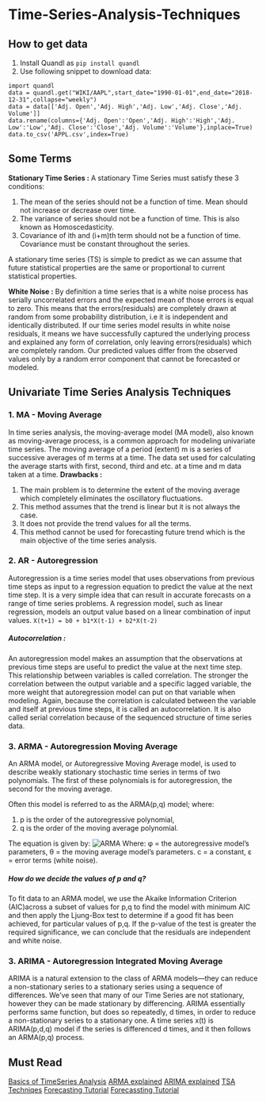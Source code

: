 # Time-Series-Analysis-Techniques

## How to get data
1. Install Quandl as `pip install quandl`
2. Use following snippet to download data:
```
import quandl
data = quandl.get("WIKI/AAPL",start_date="1990-01-01",end_date="2018-12-31",collapse="weekly")
data = data[['Adj. Open','Adj. High','Adj. Low','Adj. Close','Adj. Volume']]
data.rename(columns={'Adj. Open':'Open','Adj. High':'High','Adj. Low':'Low','Adj. Close':'Close','Adj. Volume':'Volume'},inplace=True)
data.to_csv('APPL.csv',index=True)
```
## Some Terms
**Stationary Time Series :** A stationary Time Series must satisfy these 3 conditions:
1. The mean of the series should not be a function of time. Mean should not increase or decrease over time.
2. The variance of series should not be a function of time. This is also known as Homoscedasticity.
3. Covariance of ith and (i+m)th term should not be a function of time. Covariance must be constant throughout the series.

A stationary time series (TS) is simple to predict as we can assume that future statistical properties are the same or proportional to current statistical properties.

**White Noise :** By definition a time series that is a white noise process has serially uncorrelated errors and the expected mean of those errors is equal to zero. This means that the errors(residuals) are completely drawn at random from some probability distribution, i.e it is independent and identically distributed.
If our time series model results in white noise residuals, it means we have successfully captured the underlying process and explained any form of correlation, only leaving errors(residuals) which are completely random. Our predicted values differ from the observed values only by a random error component that cannot be forecasted or modeled.

## Univariate Time Series Analysis Techniques
### 1. MA - Moving Average
In time series analysis, the moving-average model (MA model), also known as moving-average process, is a common approach for modeling univariate time series.
The moving average of a period (extent) m is a series of successive averages of m terms at a time. The data set used for calculating the average starts with first, second, third and etc. at a time and m data taken at a time.
**Drawbacks :**
1. The main problem is to determine the extent of the moving average which completely eliminates the oscillatory fluctuations.
2. This method assumes that the trend is linear but it is not always the case.
3. It does not provide the trend values for all the terms.
4. This method cannot be used for forecasting future trend which is the main objective of the time series analysis.

### 2. AR - Autoregression
Autoregression is a time series model that uses observations from previous time steps as input to a regression equation to predict the value at the next time step. It is a very simple idea that can result in accurate forecasts on a range of time series problems.
A regression model, such as linear regression, models an output value based on a linear combination of input values.
``` X(t+1) = b0 + b1*X(t-1) + b2*X(t-2) ```
##### Autocorrelation : 
An autoregression model makes an assumption that the observations at previous time steps are useful to predict the value at the next time step. This relationship between variables is called correlation. The stronger the correlation between the output variable and a specific lagged variable, the more weight that autoregression model can put on that variable when modeling.
Again, because the correlation is calculated between the variable and itself at previous time steps, it is called an autocorrelation. It is also called serial correlation because of the sequenced structure of time series data.

### 3. ARMA - Autoregression Moving Average
An ARMA model, or Autoregressive Moving Average model, is used to describe weakly stationary stochastic time series in terms of two polynomials. The first of these polynomials is for autoregression, the second for the moving average.

Often this model is referred to as the ARMA(p,q) model; where:
1. p is the order of the autoregressive polynomial,
2. q is the order of the moving average polynomial.

The equation is given by:
![ARMA](https://www.statisticshowto.datasciencecentral.com/wp-content/uploads/2018/09/arma.jpeg)
Where:
φ = the autoregressive model’s parameters,
θ = the moving average model’s parameters.
c = a constant,
ε = error terms (white noise).
##### How do we decide the values of p and q?
To fit data to an ARMA model, we use the Akaike Information Criterion (AIC)across a subset of values for p,q to find the model with minimum AIC and then apply the Ljung-Box test to determine if a good fit has been achieved, for particular values of p,q. If the p-value of the test is greater the required significance, we can conclude that the residuals are independent and white noise.

### 3. ARIMA - Autoregression Integrated Moving Average
ARIMA is a natural extension to the class of ARMA models—they can reduce a non-stationary series to a stationary series using a sequence of differences. We’ve seen that many of our Time Series are not stationary, however they can be made stationary by differencing.
ARIMA essentially performs same function, but does so repeatedly, d times, in order to reduce a non-stationary series to a stationary one.
A time series x(t) is ARIMA(p,d,q) model if the series is differenced d times, and it then follows an ARMA(p,q) process.


## Must Read
[Basics of TimeSeries Analysis](https://medium.com/auquan/time-series-analysis-for-financial-data-part-1-stationarity-autocorrelation-and-white-noise-1a1cc2fb23f2)
[ARMA explained](https://medium.com/auquan/time-series-analysis-for-finance-arma-models-21695e14c999)
[ARIMA explained](https://medium.com/auquan/time-series-analysis-for-finance-arima-models-acb5e39999df)
[TSA Techniqes](https://machinelearningmastery.com/time-series-forecasting-methods-in-python-cheat-sheet/)
[Forecasting Tutorial](https://machinelearningmastery.com/make-sample-forecasts-arima-python/)
[Forecassting Tutorial](https://towardsdatascience.com/forecasting-exchange-rates-using-arima-in-python-f032f313fc56)
